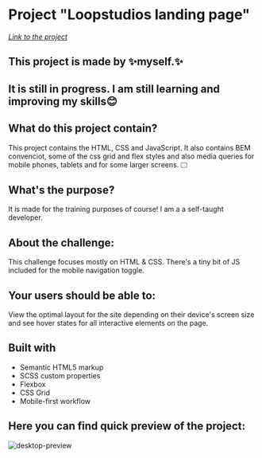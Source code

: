 # Project "Loopstudios landing page"

*[Link to the project](https://myers32.github.io/Loopstudios-landing-page/)*

## This project is made by ✨myself.✨ 
## It is still in progress. I am still learning and improving my skills😊

## What do this project contain?

This project contains the HTML, CSS and JavaScript. 
It also contains BEM convenciot, some of the css grid and flex styles and also media queries for mobile phones, tablets and for some larger screens. 🖵

## What's the purpose?

It is made for the training purposes of course! I am a a self-taught developer. 

## About the challenge:

This challenge focuses mostly on HTML & CSS. There's a tiny bit of JS included for the mobile navigation toggle.

## Your users should be able to:

View the optimal layout for the site depending on their device's screen size and see hover states for all interactive elements on the page.

## Built with

- Semantic HTML5 markup
- SCSS custom properties
- Flexbox
- CSS Grid
- Mobile-first workflow

## Here you can find quick preview of the project: 
![desktop-preview](https://github.com/myers32/loopstudios-landing-page/assets/122280628/d7a5ff3d-7791-4e88-b1aa-cf1404222cae)

